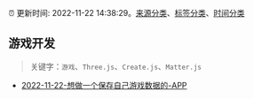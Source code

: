 :alarm_clock: 更新时间: 2022-11-22 14:38:29。[来源分类](../README.md)、[标签分类](../TAGS.md)、[时间分类](../TIMELINE.md)

## 游戏开发


> 关键字：`游戏`、`Three.js`、`Create.js`、`Matter.js`



- [2022-11-22-想做一个保存自己游戏数据的-APP](https://www.v2ex.com/t/897157) 
